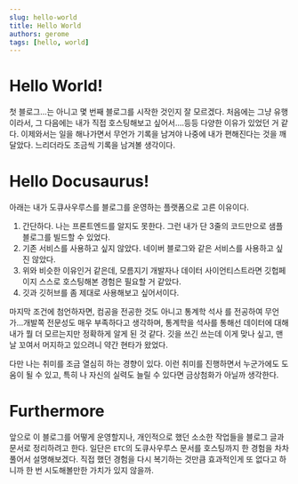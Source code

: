 ```yaml
---
slug: hello-world
title: Hello World
authors: gerome
tags: [hello, world]
---
```

# Hello World!
첫 블로그...는 아니고 몇 번째 블로그를 시작한 것인지 잘 모르겠다. 처음에는 그냥 유행이라서, 그 다음에는 내가 직접 호스팅해보고 싶어서....등등 다양한 이유가 있었던 거 같다. 이제와서는 일을 해나가면서 무언가 기록을 남겨야 나중에 내가 편해진다는 것을 깨달았다. 느리더라도 조금씩 기록을 남겨볼 생각이다.

# Hello Docusaurus!
아래는 내가 도큐사우루스를 블로그를 운영하는 플랫폼으로 고른 이유이다.
1) 간단하다. 나는 프론트엔드를 알지도 못한다. 그런 내가 단 3줄의 코드만으로 샘플 블로그를 빌드할 수 있었다.
2) 기존 서비스를 사용하고 싶지 않았다. 네이버 블로그와 같은 서비스를 사용하고 싶진 않았다.
3) 위와 비슷한 이유인거 같은데, 모름지기 개발자나 데이터 사이언티스트라면 깃헙페이지 스스로 호스팅해본 경험은 필요할 거 같았다.
4) 깃과 깃허브를 좀 제대로 사용해보고 싶어서이다. 

마지막 조건에 첨언하자면, 컴공을 전공한 것도 아니고 통계학 석사 를 전공하여 무언가...개발쪽 전문성도 매우 부족하다고 생각하며, 통계학을 석사를 통해선 데이터에 대해 내가 뭘 더 모르는지만 정확하게 알게 된 것 같다. 깃을 쓰긴 쓰는데 이게 맞나 싶고, 맨날 꼬여서 머지하고 있으려니 약간 현타가 왔었다. 

다만 나는 취미를 조금 열심히 하는 경향이 있다. 이런 취미를 진행하면서 누군가에도 도움이 될 수 있고, 특히 나 자신의 실력도 늘릴 수 있다면 금상첨화가 아닐까 생각한다. 

# Furthermore
앞으로 이 블로그를 어떻게 운영할지나, 개인적으로 했던 소소한 작업들을 블로그 글과 문서로 정리하려고 한다. 일단은 `ETC`의 도큐사우루스 문서를 호스팅까지 한 경험을 차차 풀어서 설명해보겠다. 직접 했던 경험을 다시 복기하는 것만큼 효과적인게 또 없다고 하니까 한 번 시도해볼만한 가치가 있지 않을까.